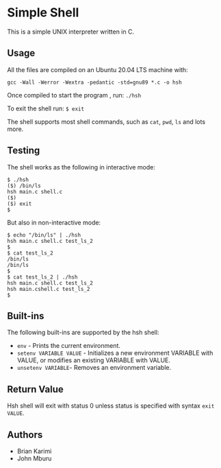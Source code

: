 # Simple Shell
This is a simple UNIX interpreter written in C.

## Usage
All the files are compiled on an Ubuntu 20.04 LTS machine with:

```
gcc -Wall -Werror -Wextra -pedantic -std=gnu89 *.c -o hsh

```
Once compiled to start the program , run:
```./hsh```

To exit the shell run:
```$ exit```

The shell supports most shell commands, such as `cat`, `pwd`, `ls` and lots more.

## Testing
The shell works as the following in interactive mode:
```
$ ./hsh
($) /bin/ls
hsh main.c shell.c
($)
($) exit
$
```

But also in non-interactive mode:
```
$ echo "/bin/ls" | ./hsh
hsh main.c shell.c test_ls_2
$
$ cat test_ls_2
/bin/ls
/bin/ls
$
$ cat test_ls_2 | ./hsh
hsh main.c shell.c test_ls_2
hsh main.cshell.c test_ls_2
$
```
## Built-ins
The following built-ins are supported by the hsh shell:
- `env` - Prints the current environment.
- `setenv VARIABLE VALUE` - Initializes a new environment VARIABLE with VALUE, or modifies an existing VARIABLE with VALUE.
- `unsetenv VARIABLE`- Removes an environment variable.

## Return Value
Hsh shell will exit with status 0 unless status is specified with syntax `exit VALUE`.

## Authors
* Brian Karimi
* John Mburu
